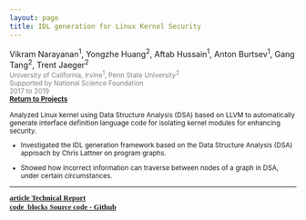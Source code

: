 ```yaml
---
layout: page
title: IDL generation for Linux Kernel Security
---
```


Vikram Narayanan<sup>1</sup>, Yongzhe Huang<sup>2</sup>, Aftab Hussain<sup>1</sup>, Anton Burtsev<sup>1</sup>, Gang Tang<sup>2</sup>, Trent Jaeger<sup>2</sup> <small>
<br> <font color="gray">University of California, Irvine<sup>1</sup>, Penn State University<sup>2</sup> 
<br> Supported by National Science Foundation
<br> 2017 to 2019</font> 
<br><b><a href="../Projects/index.html#idl-gen-menu">Return to Projects</a></b>

Analyzed Linux kernel using Data Structure Analysis (DSA) based on LLVM to automatically generate interface definition language code for isolating kernel modules for enhancing security.

- Investigated the IDL generation framework based on the Data Structure Analysis (DSA) approach by Chris Lattner on program
graphs. 

- Showed how incorrect information can traverse between nodes of a graph in DSA, under certain circumstances.


_________________________


<div style="font-family: 'Alata'; font-size: small;">
<b>
<a href="/documents/pubs/tech-report18-dsa-idl.pdf">
<span class="material-symbols-outlined"> article </span>Technical Report
</a>
<br>
<a href="https://github.com/AftabHussain/DataStructureAnalysis/tree/dsa_llvm3.8">
<span class="material-symbols-outlined"> code_blocks </span>Source code - Github</a>
</b>
</div>
	
